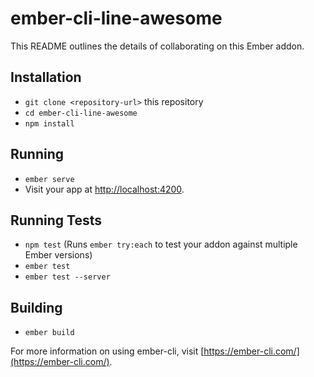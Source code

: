# ember-cli-line-awesome

This README outlines the details of collaborating on this Ember addon.

## Installation

* `git clone <repository-url>` this repository
* `cd ember-cli-line-awesome`
* `npm install`

## Running

* `ember serve`
* Visit your app at [http://localhost:4200](http://localhost:4200).

## Running Tests

* `npm test` (Runs `ember try:each` to test your addon against multiple Ember versions)
* `ember test`
* `ember test --server`

## Building

* `ember build`

For more information on using ember-cli, visit [https://ember-cli.com/](https://ember-cli.com/).
